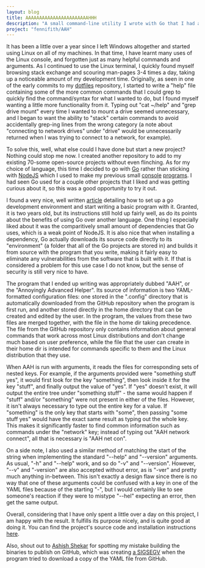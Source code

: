 ```yaml
---
layout: blog
title: AAAAAAAAAAAAAAAAAAAAAAAHHH
description: "A small command-line utility I wrote with Go that I had a lot of fun with."
project: "fennifith/AAH"
---
```


It has been a little over a year since I left Windows altogether and started using Linux on all of my machines. In that time, I have learnt many uses of the Linux console, and forgotten just as many helpful commands and arguments. As I continued to use the Linux terminal, I quickly found myself browsing stack exchange and scouring man-pages 3-4 times a day, taking up a noticeable amount of my development time. Originally, as seen in one of the early commits to my [dotfiles](/redirects/?t=github&d=dotfiles) repository, I started to write a "help" file containing some of the more common commands that I could grep to quickly find the command/syntax for what I wanted to do, but I found myself wanting a little more functionality from it. Typing out "cat ~/help" and "grep drive mount" every time I wanted to mount a drive seemed unnecessary, and I began to want the ability to "stack" certain commands to avoid accidentally grep-ing lines from the wrong category (a note about "connecting to network drives" under "drive" would be unnecessarily returned when I was trying to connect to a network, for example).

To solve this, well, what else could I have done but start a new project? Nothing could stop me now. I created another repository to add to my existing 70-some open-source projects without even flinching. As for my choice of language, this time I decided to go with [Go](https://golang.org/) rather than sticking with [NodeJS](https://npmjs.com/) which I used to make my previous small [console](/projects/asciimg) [programs](/projects/passerator). I had seen Go used for a couple other projects that I liked and was getting curious about it, so this was a good opportunity to try it out.

I found a very nice, well written [article](https://medium.freecodecamp.org/writing-command-line-applications-in-go-2bc8c0ace79d) detailing how to set up a go development environment and start writing a basic program with it. Granted, it is two years old, but its instructions still hold up fairly well, as do its points about the benefits of using Go over another language. One thing I especially liked about it was the comparitively small amount of dependencies that Go uses, which is a weak point of NodeJS. It is also nice that when installing a dependency, Go actually downloads its source code directly to its "environment" (a folder that all of the Go projects are stored in) and builds it from source with the program that you write, making it fairly easy to eliminate any vulnerabilities from the software that is built with it. If that is considered a problem for this use case I do not know, but the sense of security is still very nice to have.

The program that I ended up writing was appropriately dubbed "AAH", or the "Annoyingly Advanced Helper". Its source of information is two YAML-formatted configuration files: one stored in the ".config" directory that is automatically downloaded from the GitHub repository when the program is first run, and another stored directly in the home directory that can be created and edited by the user. In the program, the values from these two files are merged together, with the file in the home dir taking precedence. The file from the GitHub repository only contains information about general commands that work across most Linux distributions and don't change much based on user preference, while the file that the user can create in their home dir is intended for commands specific to them and the Linux distribution that they use.

When AAH is run with arguments, it reads the files for corresponding sets of nested keys. For example, if the arguments provided were "something stuff yes", it would first look for the key "something", then look inside it for the key "stuff", and finally output the value of "yes". If "yes" doesn't exist, it will output the entire tree under "something stuff" - the same would happen if "stuff" and/or "something" were not present in either of the files. However, it isn't always necessary to type out the entire key for a value. If "something" is the only key that starts with "some", then passing "some stuff yes" would have the exact same result as typing out the whole key. This makes it significantly faster to find common information such as commands under the "network" key; instead of typing out "AAH network connect", all that is necessary is "AAH net con". 

On a side note, I also used a similar method of matching the start of the string when implementing the standard "--help" and "--version" arguments. As usual, "-h" and "--help" work, and so do "-v" and "--version". However, "--v" and "-version" are also accepted without error, as is "-ver" and pretty much anything in-between. This isn't exactly a design flaw since there is no way that one of these arguments could be confused with a key in one of the YAML files because of the starting "-", but I would certainly like to see someone's reaction if they were to mistype "--hel" expecting an error, then get the same output.

Overall, considering that I have only spent a little over a day on this project, I am happy with the result. It fulfills its purpose nicely, and is quite good at doing it. You can find the project's source code and installation instructions [here](/projects/aah).

Also, shout out to [Ashish Shekar](https://github.com/codekidX) for spotting my mistake building the binaries to publish on GitHub, which was creating [a SIGSEGV](/redirects/?t=github&d=AAH/issues/7) when the program tried to download a copy of the YAML file from GitHub.
